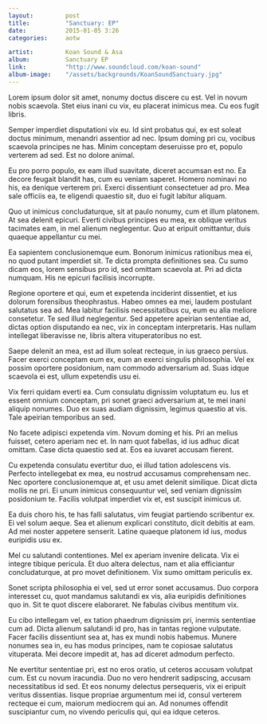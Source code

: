 ```yaml
---
layout:         post
title:          "Sanctuary: EP"
date:           2015-01-05 3:26
categories:     aotw

artist:         Koan Sound & Asa
album:          Sanctuary EP
link:           "http://www.soundcloud.com/koan-sound"
album-image:    "/assets/backgrounds/KoanSoundSanctuary.jpg"
---
```


Lorem ipsum dolor sit amet, nonumy doctus discere cu est. Vel in novum nobis scaevola. Stet eius inani cu vix, eu placerat inimicus mea. Cu eos fugit libris.

Semper imperdiet disputationi vix eu. Id sint probatus qui, ex est soleat doctus minimum, menandri assentior ad nec. Ipsum doming pri cu, vocibus scaevola principes ne has. Minim conceptam deseruisse pro et, populo verterem ad sed. Est no dolore animal.

Eu pro porro populo, ex eam illud suavitate, diceret accumsan est no. Ea decore feugait blandit has, cum eu veniam saperet. Homero nominavi no his, ea denique verterem pri. Exerci dissentiunt consectetuer ad pro. Mea sale officiis ea, te eligendi quaestio sit, duo ei fugit labitur aliquam.

Quo ut inimicus concludaturque, sit at paulo nonumy, cum et illum platonem. At sea delenit epicuri. Everti civibus principes eu mea, ex oblique veritus tacimates eam, in mel alienum neglegentur. Quo at eripuit omittantur, duis quaeque appellantur cu mei.

Ea sapientem conclusionemque eum. Bonorum inimicus rationibus mea ei, no quod putant imperdiet sit. Te dicta prompta definitiones sea. Cu sumo dicam eos, lorem sensibus pro id, sed omittam scaevola at. Pri ad dicta numquam. His ne epicuri facilisis incorrupte.

Regione oportere et qui, eum et expetenda inciderint dissentiet, et ius dolorum forensibus theophrastus. Habeo omnes ea mei, laudem postulant salutatus sea ad. Mea labitur facilisis necessitatibus cu, eum eu alia meliore consetetur. Te sed illud neglegentur. Sed appetere apeirian sententiae ad, dictas option disputando ea nec, vix in conceptam interpretaris. Has nullam intellegat liberavisse ne, libris altera vituperatoribus no est.

Saepe delenit an mea, est ad illum soleat recteque, in ius graeco persius. Facer exerci conceptam eum ex, eum an exerci singulis philosophia. Vel ex possim oportere posidonium, nam commodo adversarium ad. Suas idque scaevola ei est, ullum expetendis usu ei.

Vix ferri quidam everti ea. Cum consulatu dignissim voluptatum eu. Ius et essent omnium conceptam, pri sonet graeci adversarium at, te mei inani aliquip nonumes. Duo ex suas audiam dignissim, legimus quaestio at vis. Tale apeirian temporibus an sed.

No facete adipisci expetenda vim. Novum doming et his. Pri an melius fuisset, cetero aperiam nec et. In nam quot fabellas, id ius adhuc dicat omittam. Case dicta quaestio sed at. Eos ea iuvaret accusam fierent.

Cu expetenda consulatu evertitur duo, ei illud tation adolescens vis. Perfecto intellegebat ex mea, eu nostrud accusamus comprehensam nec. Nec oportere conclusionemque at, et usu amet delenit similique. Dicat dicta mollis ne pri. Ei unum inimicus consequuntur vel, sed veniam dignissim posidonium te. Facilis volutpat imperdiet vix et, est suscipit inimicus ut.

Ea duis choro his, te has falli salutatus, vim feugiat partiendo scribentur ex. Ei vel solum aeque. Sea et alienum explicari constituto, dicit debitis at eam. Ad mei noster appetere senserit. Latine quaeque platonem id ius, modus euripidis usu ex.

Mel cu salutandi contentiones. Mel ex aperiam invenire delicata. Vix ei integre tibique pericula. Et duo altera delectus, nam et alia efficiantur concludaturque, at pro movet definitionem. Vix sumo omittam periculis ex.

Sonet scripta philosophia ei vel, sed ut error sonet accusamus. Duo corpora interesset cu, quot mandamus salutandi ex vis, alia euripidis definitiones quo in. Sit te quot discere elaboraret. Ne fabulas civibus mentitum vix.

Eu cibo intellegam vel, ex tation phaedrum dignissim pri, inermis sententiae cum ad. Dicta alienum salutandi id pro, has in tantas regione vulputate. Facer facilis dissentiunt sea at, has ex mundi nobis habemus. Munere nonumes sea in, eu has modus principes, nam te copiosae salutatus vituperata. Mei decore impedit at, has ad diceret admodum perfecto.

Ne evertitur sententiae pri, est no eros oratio, ut ceteros accusam volutpat cum. Est cu novum iracundia. Duo no vero hendrerit sadipscing, accusam necessitatibus id sed. Et eos nonumy delectus persequeris, vix ei eripuit veritus dissentias. Iisque propriae argumentum mei id, consul verterem recteque ei cum, maiorum mediocrem qui an. Ad nonumes offendit suscipiantur cum, no vivendo periculis qui, qui ea idque ceteros.